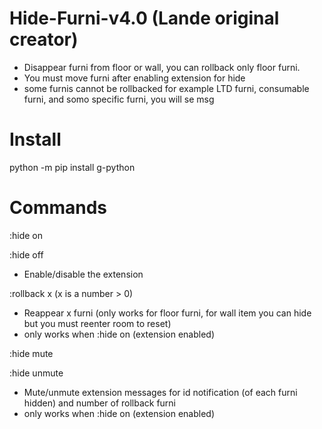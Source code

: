 # Hide-Furni-v4.0 (Lande original creator)
- Disappear furni from floor or wall, you can rollback only floor furni.
- You must move furni after enabling extension for hide
- some furnis cannot be rollbacked for example LTD furni, consumable furni, and somo specific furni, you will se msg

# Install
python -m pip install g-python

# Commands
:hide on

:hide off
- Enable/disable the extension

:rollback x (x is a number > 0)
- Reappear x furni (only works for floor furni, for wall item you can hide but you must reenter room to reset)
- only works when :hide on (extension enabled)

:hide mute

:hide unmute
- Mute/unmute extension messages for id notification (of each furni hidden) and number of rollback furni
- only works when :hide on (extension enabled)

